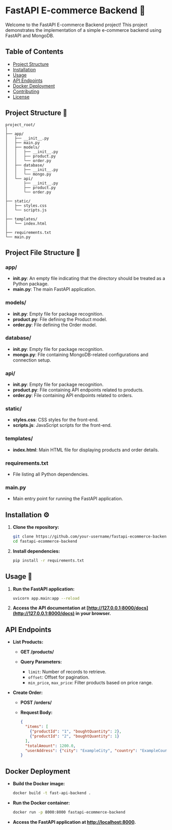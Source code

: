 # FastAPI E-commerce Backend 🚀

Welcome to the FastAPI E-commerce Backend project! This project demonstrates the implementation of a simple e-commerce backend using FastAPI and MongoDB.

## Table of Contents

- [Project Structure](#project-structure)
- [Installation](#installation)
- [Usage](#usage)
- [API Endpoints](#api-endpoints)
- [Docker Deployment](#docker-deployment)
- [Contributing](#contributing)
- [License](#license)

## Project Structure 📁

```plaintext
project_root/
│
├── app/
│   ├── __init__.py
│   ├── main.py
│   ├── models/
│   │   ├── __init__.py
│   │   ├── product.py
│   │   └── order.py
│   ├── database/
│   │   ├── __init__.py
│   │   └── mongo.py
│   └── api/
│       ├── __init__.py
│       ├── product.py
│       └── order.py
│
├── static/
│   ├── styles.css
│   └── scripts.js
│
├── templates/
│   └── index.html
│
├── requirements.txt
└── main.py
```
## Project File Structure 📂

### app/
- **__init__.py**: An empty file indicating that the directory should be treated as a Python package.
- **main.py**: The main FastAPI application.

### models/
- **__init__.py**: Empty file for package recognition.
- **product.py**: File defining the Product model.
- **order.py**: File defining the Order model.

### database/
- **__init__.py**: Empty file for package recognition.
- **mongo.py**: File containing MongoDB-related configurations and connection setup.

### api/
- **__init__.py**: Empty file for package recognition.
- **product.py**: File containing API endpoints related to products.
- **order.py**: File containing API endpoints related to orders.

### static/
- **styles.css**: CSS styles for the front-end.
- **scripts.js**: JavaScript scripts for the front-end.

### templates/
- **index.html**: Main HTML file for displaying products and order details.

### requirements.txt
- File listing all Python dependencies.

### main.py
- Main entry point for running the FastAPI application.


## Installation ⚙️

1. **Clone the repository:**

    ```bash
    git clone https://github.com/your-username/fastapi-ecommerce-backend.git
    cd fastapi-ecommerce-backend
    ```

2. **Install dependencies:**

    ```bash
    pip install -r requirements.txt
    ```

## Usage 🚀

1. **Run the FastAPI application:**

    ```bash
    uvicorn app.main:app --reload
    ```

2. **Access the API documentation at [http://127.0.0.1:8000/docs](http://127.0.0.1:8000/docs) in your browser.**

## API Endpoints

- **List Products:**

    - **GET /products/**

    - **Query Parameters:**
        - `limit`: Number of records to retrieve.
        - `offset`: Offset for pagination.
        - `min_price`, `max_price`: Filter products based on price range.

- **Create Order:**

    - **POST /orders/**

    - **Request Body:**
        ```json
        {
          "items": [
            {"productId": "1", "boughtQuantity": 2},
            {"productId": "2", "boughtQuantity": 1}
          ],
          "totalAmount": 1200.0,
          "userAddress": {"city": "ExampleCity", "country": "ExampleCountry", "zipCode": "12345"}
        }
        ```

## Docker Deployment

- **Build the Docker image:**

    ```bash
    docker build -t fast-api-backend .
    ```

- **Run the Docker container:**

    ```bash
    docker run -p 8000:8000 fastapi-ecommerce-backend
    ```

- **Access the FastAPI application at [http://localhost:8000](http://localhost:8000).**
